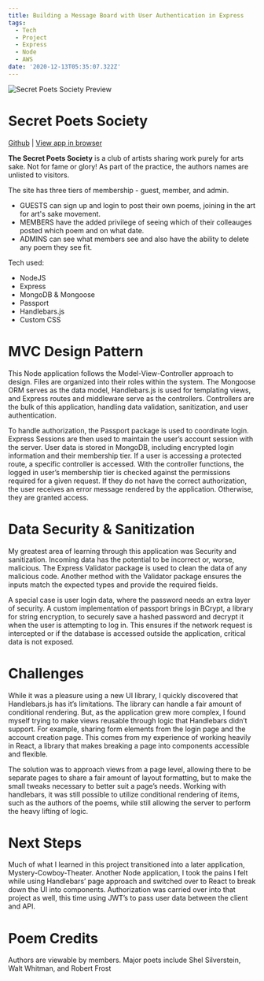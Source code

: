 ```yaml
---
title: Building a Message Board with User Authentication in Express
tags:
  - Tech
  - Project
  - Express
  - Node
  - AWS
date: '2020-12-13T05:35:07.322Z'
---
```


![Secret Poets Society Preview](https://padilla-media.s3.amazonaws.com/software-project-assets/sps-preview.png)

# Secret Poets Society

[Github](https://github.com/cdpadilla42/secret-poets-society) | [View app in browser](http://secretpoetssociety-env.eba-m4efzmqx.us-east-1.elasticbeanstalk.com/)

**The Secret Poets Society** is a club of artists sharing work purely for arts sake.
Not for fame or glory! As part of the practice, the authors names are unlisted to visitors.

The site has three tiers of membership - guest, member, and admin.

- GUESTS can sign up and login to post their own poems, joining in the art for art's sake movement.
- MEMBERS have the added privilege of seeing which of their colleauges posted which poem and on what date.
- ADMINS can see what members see and also have the ability to delete any poem they see fit.

Tech used:

- NodeJS
- Express
- MongoDB & Mongoose
- Passport
- Handlebars.js
- Custom CSS

# MVC Design Pattern

This Node application follows the Model-View-Controller approach to design. Files are organized into their roles within the system. The Mongoose ORM serves as the data model, Handlebars.js is used for templating views, and Express routes and middleware serve as the controllers. Controllers are the bulk of this application, handling data validation, sanitization, and user authentication.

To handle authorization, the Passport package is used to coordinate login. Express Sessions are then used to maintain the user’s account session with the server. User data is stored in MongoDB, including encrypted login information and their membership tier. If a user is accessing a protected route, a specific controller is accessed. With the controller functions, the logged in user’s membership tier is checked against the permissions required for a given request. If they do not have the correct authorization, the user receives an error message rendered by the application. Otherwise, they are granted access.

# Data Security & Sanitization

My greatest area of learning through this application was Security and sanitization. Incoming data has the potential to be incorrect or, worse, malicious. The Express Validator package is used to clean the data of any malicious code. Another method with the Validator package ensures the inputs match the expected types and provide the required fields.

A special case is user login data, where the password needs an extra layer of security. A custom implementation of passport brings in BCrypt, a library for string encryption, to securely save a hashed password and decrypt it when the user is attempting to log in. This ensures if the network request is intercepted or if the database is accessed outside the application, critical data is not exposed.

# Challenges

While it was a pleasure using a new UI library, I quickly discovered that Handlebars.js has it’s limitations. The library can handle a fair amount of conditional rendering. But, as the application grew more complex, I found myself trying to make views reusable through logic that Handlebars didn’t support. For example, sharing form elements from the login page and the account creation page. This comes from my experience of working heavily in React, a library that makes breaking a page into components accessible and flexible.

The solution was to approach views from a page level, allowing there to be separate pages to share a fair amount of layout formatting, but to make the small tweaks necessary to better suit a page’s needs. Working with handlebars, it was still possible to utilize conditional rendering of items, such as the authors of the poems, while still allowing the server to perform the heavy lifting of logic.

# Next Steps

Much of what I learned in this project transitioned into a later application, Mystery-Cowboy-Theater. Another Node application, I took the pains I felt while using Handlebars’ page approach and switched over to React to break down the UI into components. Authorization was carried over into that project as well, this time using JWT’s to pass user data between the client and API.

# Poem Credits

Authors are viewable by members. Major poets include Shel Silverstein, Walt Whitman, and Robert Frost
